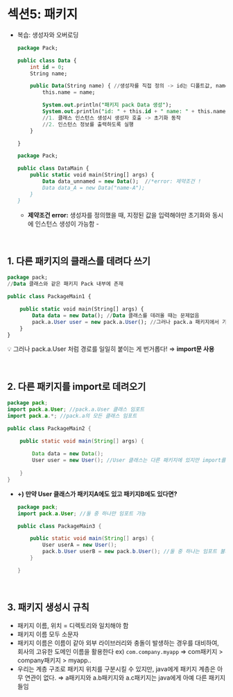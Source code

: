# 섹션5: 패키지

- 복습: 생성자와 오버로딩
    
    ```sql
    package Pack;
    
    public class Data {
        int id = 0;
        String name;
    
        public Data(String name) { //생성자를 직접 정의 -> id는 디폴트값, name은 지정
            this.name = name;
    
            System.out.println("패키지 pack Data 생성");
            System.out.println("id: " + this.id + " name: " + this.name);
            //1. 클래스 인스턴스 생성시 생성자 호출 -> 초기화 동작
            //2. 인스턴스 정보를 출력하도록 실행
        }
    
    }
    ```
    
    ```sql
    package Pack;
    
    public class DataMain {
        public static void main(String[] args) {
            Data data_unnamed = new Data();  //*error: 제약조건 !        
            Data data_A = new Data("name-A");
        }
    }
    ```
    
    - **제약조건 error:** 생성자를 정의했을 때, 지정된 값을 입력해야만 초기화와 동시에 인스턴스 생성이 가능함    - 
    
<br>


## 1. 다른 패키지의 클래스를 데려다 쓰기

```sql
package pack;
//Data 클래스와 같은 패키지 Pack 내부에 존재

public class PackageMain1 {

    public static void main(String[] args) {
        Data data = new Data(); //Data 클래스를 데려올 때는 문제없음
        pack.a.User user = new pack.a.User(); //그러나 pack.a 패키지에서 가져올 땐 패키지명을 지정해줘야 함
    }
}

```

💡 그러나 pack.a.User 처럼 경로를 일일히 붙이는 게 번거롭다! ⇒ **import문 사용**

<br>

## 2. 다른 패키지를 import로 데려오기

```java
package pack;
import pack.a.User; //pack.a.User 클래스 임포트
import pack.a.*; //pack.a의 모든 클래스 임포트

public class PackageMain2 {

    public static void main(String[] args) {
    
        Data data = new Data();
        User user = new User(); //User 클래스는 다른 패키지에 있지만 import를 통해 직접 사용
        
    }
}
```

- **+) 만약 User 클래스가 패키지A에도 있고 패키지B에도 있다면?**
    
    ```java
    package pack;
    import pack.a.User; //둘 중 하나만 임포트 가능
    
    public class PackageMain3 {
    
        public static void main(String[] args) {    
            User userA = new User();
            pack.b.User userB = new pack.b.User(); //둘 중 하나는 임포트 불가하여 경로 지정해야 함
        }
    
    }
    ```
    
<br>

## 3. 패키지 생성시 규칙

- 패키지 이름, 위치 = 디렉토리와 일치해야 함
- 패키지 이름 모두 소문자
- 패키지 이름은 이름이 같아 외부 라이브러리와 충돌이 발생하는 경우를 대비하여, 회사의 고유한 도메인 이름을 활용한다 ex) `com.company.myapp` ⇒ com패키지 > company패키지 > myapp..
- 우리는 계층 구조로 패키지 위치를 구분시킬 수 있지만, java에게 패키지 계층은 아무 연관이 없다. ⇒ a패키지와 a.b패키지와 a.c패키지는 java에게 아예 다른 패키지들임

